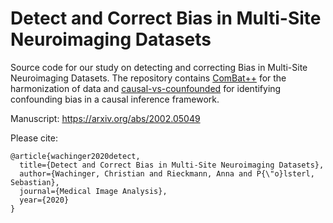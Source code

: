 # Detect and Correct Bias in Multi-Site Neuroimaging Datasets


Source code for our study on detecting and correcting Bias in Multi-Site Neuroimaging Datasets. 
The repository contains [ComBat++](ComBat++) for the harmonization of data and [causal-vs-counfounded](causal-vs-confounded) for identifying confounding bias in a causal inference framework.

Manuscript: https://arxiv.org/abs/2002.05049

Please cite: 
```
@article{wachinger2020detect,
  title={Detect and Correct Bias in Multi-Site Neuroimaging Datasets},
  author={Wachinger, Christian and Rieckmann, Anna and P{\"o}lsterl, Sebastian},
  journal={Medical Image Analysis},
  year={2020}
}
```
